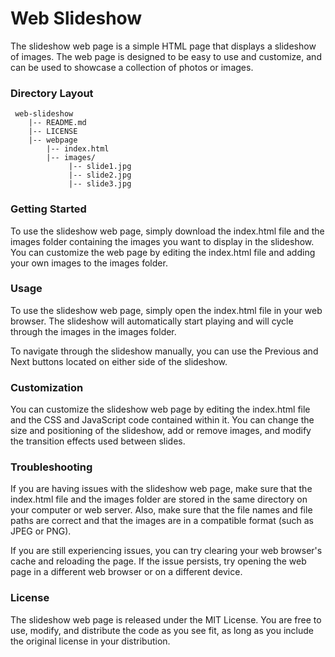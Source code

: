 # Web Slideshow
The slideshow web page is a simple HTML page that displays a slideshow of images. The web page is designed to be easy to use and customize, and can be used to showcase a collection of photos or images.

### Directory Layout

     web-slideshow
        |-- README.md
        |-- LICENSE
        |-- webpage
            |-- index.html
            |-- images/
                 |-- slide1.jpg
                 |-- slide2.jpg
                 |-- slide3.jpg


### Getting Started
To use the slideshow web page, simply download the index.html file and the images folder containing the images you want to display in the slideshow. You can customize the web page by editing the index.html file and adding your own images to the images folder.

### Usage
To use the slideshow web page, simply open the index.html file in your web browser. The slideshow will automatically start playing and will cycle through the images in the images folder.

To navigate through the slideshow manually, you can use the Previous and Next buttons located on either side of the slideshow.

### Customization
You can customize the slideshow web page by editing the index.html file and the CSS and JavaScript code contained within it. You can change the size and positioning of the slideshow, add or remove images, and modify the transition effects used between slides.

### Troubleshooting
If you are having issues with the slideshow web page, make sure that the index.html file and the images folder are stored in the same directory on your computer or web server. Also, make sure that the file names and file paths are correct and that the images are in a compatible format (such as JPEG or PNG).

If you are still experiencing issues, you can try clearing your web browser's cache and reloading the page. If the issue persists, try opening the web page in a different web browser or on a different device.

### License
The slideshow web page is released under the MIT License. You are free to use, modify, and distribute the code as you see fit, as long as you include the original license in your distribution.
